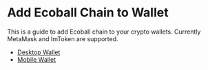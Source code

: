 # Add Ecoball Chain to Wallet

This is a guide to add Ecoball chain to your crypto wallets. Currently MetaMask and ImToken are supported.

* [Desktop Wallet](web-digital-wallet.md)
* [Mobile Wallet](mobile-digital-wallet.md)
